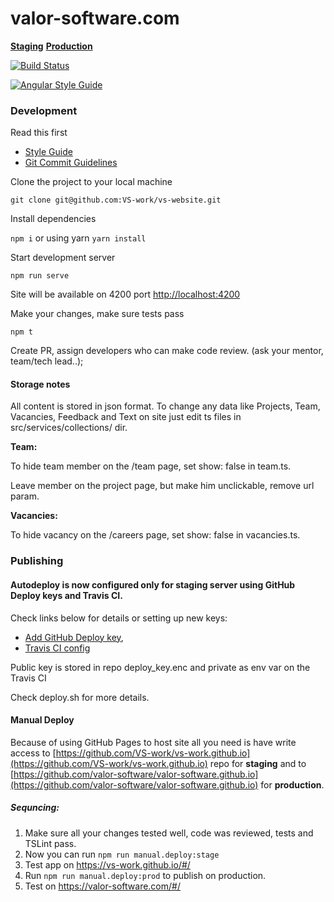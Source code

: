# valor-software.com

[**Staging**](https://vs-work.github.io)
[**Production**](https://valor-software.com)

[![Build Status](https://travis-ci.org/VS-work/vs-website.svg?branch=development)](https://travis-ci.org/VS-work/vs-website)

[![Angular Style Guide](https://mgechev.github.io/angular2-style-guide/images/badge.svg)](https://angular.io/guide/styleguide)

### Development
Read this first
- [Style Guide](https://angular.io/guide/styleguide)
- [Git Commit Guidelines](https://github.com/angular/angular.js/blob/master/CONTRIBUTING.md#commit)

Clone the project to your local machine

`git clone git@github.com:VS-work/vs-website.git`

Install dependencies

`npm i` or using yarn `yarn install`

Start development server

`npm run serve`

Site will be available on 4200 port [http://localhost:4200](http://localhost:4200)

Make your changes, make sure tests pass

`npm t`

Create PR, assign developers who can make code review. (ask your mentor, team/tech lead..);

#### Storage notes

All content is stored in json format. To change any data like Projects, Team, Vacancies, Feedback and Text on site just edit ts files in src/services/collections/ dir.

**Team:**

To hide team member on the /team page, set show: false in team.ts.

Leave member on the project page, but make him unclickable, remove url param.


**Vacancies:**

To hide vacancy on the /careers page, set show: false in vacancies.ts.

### Publishing

#### Autodeploy is now configured only for staging server using GitHub Deploy keys and Travis CI.

Check links below for details or setting up new keys: 
- [Add GitHub Deploy key](https://github.com/VS-work/VS-work.github.io/settings/keys), 
- [Travis CI config](https://travis-ci.org/VS-work/vs-website/settings)

Public key is stored in repo deploy_key.enc and private as env var on the Travis CI

Check deploy.sh for more details.


#### Manual Deploy
Because of using GitHub Pages to host site all you need is have write access to [https://github.com/VS-work/vs-work.github.io](https://github.com/VS-work/vs-work.github.io) repo for **staging** and to [https://github.com/valor-software/valor-software.github.io](https://github.com/valor-software/valor-software.github.io) for **production**. 
 
##### Sequncing:
1) Make sure all your changes tested well, code was reviewed, tests and TSLint pass.
2) Now you can run `npm run manual.deploy:stage`
3) Test app on https://vs-work.github.io/#/
4) Run `npm run manual.deploy:prod` to publish on production.
5) Test on https://valor-software.com/#/
